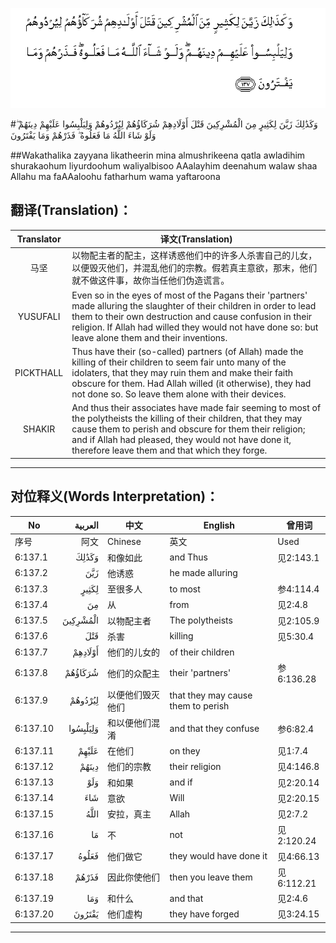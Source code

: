 ![006:137](images/006_137.gif)

#وَكَذَٰلِكَ زَيَّنَ لِكَثِيرٍ مِنَ الْمُشْرِكِينَ قَتْلَ أَوْلَادِهِمْ شُرَكَاؤُهُمْ لِيُرْدُوهُمْ وَلِيَلْبِسُوا عَلَيْهِمْ دِينَهُمْ ۖ وَلَوْ شَاءَ اللَّهُ مَا فَعَلُوهُ ۖ فَذَرْهُمْ وَمَا يَفْتَرُونَ

##Wakathalika zayyana likatheerin mina almushrikeena qatla awladihim shurakaohum liyurdoohum waliyalbisoo AAalayhim deenahum walaw shaa Allahu ma faAAaloohu fatharhum wama yaftaroona 

## 翻译(Translation)：

| Translator | 译文(Translation)                                            |
| :--------: | ------------------------------------------------------------ |
|    马坚    | 以物配主者的配主，这样诱惑他们中的许多人杀害自己的儿女，以便毁灭他们，并混乱他们的宗教。假若真主意欲，那末，他们就不做这件事，故你当任他们伪造谎言。 |
|  YUSUFALI  | Even so in the eyes of most of the Pagans their 'partners' made alluring the slaughter of their children in order to lead them to their own destruction and cause confusion in their religion. If Allah had willed they would not have done so: but leave alone them and their inventions. |
| PICKTHALL  | Thus have their (so-called) partners (of Allah) made the killing of their children to seem fair unto many of the idolaters, that they may ruin them and make their faith obscure for them. Had Allah willed (it otherwise), they had not done so. So leave them alone with their devices. |
|   SHAKIR   | And thus their associates have made fair seeming to most of the polytheists the killing of their children, that they may cause them to perish and obscure for them their religion; and if Allah had pleased, they would not have done it, therefore leave them and that which they forge. |

---

## 对位释义(Words Interpretation)：

| No   | العربية | 中文    | English | 曾用词 |
| ---- | ------: | ------- | ------- | ------ |
| 序号 |    阿文 | Chinese | 英文    | Used   |
| 6:137.1  | وَكَذَٰلِكَ    | 和像如此         | and Thus                           | 见2:143.1  |
| 6:137.2  | زَيَّنَ      | 他诱惑           | he made alluring                   |            |
| 6:137.3  | لِكَثِيرٍ    | 至很多人         | to most                            | 参4:114.4  |
| 6:137.4  | مِنَ       | 从               | from                               | 见2:4.8    |
| 6:137.5  | الْمُشْرِكِينَ | 以物配主者       | The polytheists                    | 见2:105.9  |
| 6:137.6  | قَتْلَ      | 杀害             | killing                            | 见5:30.4   |
| 6:137.7  | أَوْلَادِهِمْ  | 他们的儿女的     | of their children                  |            |
| 6:137.8  | شُرَكَاؤُهُمْ  | 他们的众配主     | their 'partners'                   | 参6:136.28 |
| 6:137.9  | لِيُرْدُوهُمْ  | 以便他们毁灭他们 | that they may cause them to perish |            |
| 6:137.10 | وَلِيَلْبِسُوا | 和以便他们混淆   | and that they confuse              | 参6:82.4   |
| 6:137.11 | عَلَيْهِمْ    | 在他们           | on they                            | 见1:7.4    |
| 6:137.12 | دِينَهُمْ    | 他们的宗教       | their religion                     | 见4:146.8  |
| 6:137.13 | وَلَوْ      | 和如果           | and if                             | 见2:20.14  |
| 6:137.14 | شَاءَ      | 意欲             | Will                               | 见2:20.15  |
| 6:137.15 | اللَّهُ     | 安拉，真主       | Allah                              | 见2:7.2    |
| 6:137.16 | مَا       | 不               | not                                | 见2:120.24 |
| 6:137.17 | فَعَلُوهُ    | 他们做它         | they would have done it            | 见4:66.13  |
| 6:137.18 | فَذَرْهُمْ    | 因此你使他们     | then you leave them                | 见6:112.21 |
| 6:137.19 | وَمَا      | 和什么           | and that                           | 见2:4.6    |
| 6:137.20 | يَفْتَرُونَ   | 他们虚构         | they have forged                   | 见3:24.15  |

---
